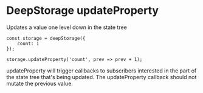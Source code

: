 # DeepStorage updateProperty

Updates a value one level down in the state tree

```
const storage = deepStorage({
    count: 1
});

storage.updateProperty('count', prev => prev + 1);
```

updateProperty will trigger callbacks to subscribers interested in the part of the state tree that's being updated. The updateProperty callback should not mutate the previous value.

